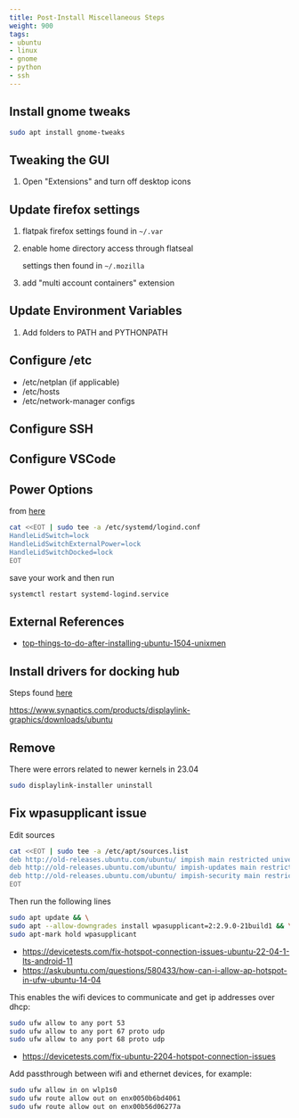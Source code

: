 ```yaml
---
title: Post-Install Miscellaneous Steps
weight: 900
tags:
- ubuntu
- linux
- gnome
- python
- ssh
---
```


## Install gnome tweaks

```bash
sudo apt install gnome-tweaks
```

## Tweaking the GUI

1. Open "Extensions" and turn off desktop icons

## Update firefox settings

1. flatpak firefox settings found in ```~/.var```
2. enable home directory access through flatseal
    
    settings then found in ```~/.mozilla```

2. add "multi account containers" extension

## Update Environment Variables

1. Add folders to PATH and PYTHONPATH

## Configure /etc

* /etc/netplan (if applicable)
* /etc/hosts
* /etc/network-manager configs

## Configure SSH

## Configure VSCode

## Power Options

from [here](https://fostips.com/lid-close-action-ubuntu-21-04-laptop/)

```bash
cat <<EOT | sudo tee -a /etc/systemd/logind.conf
HandleLidSwitch=lock 
HandleLidSwitchExternalPower=lock
HandleLidSwitchDocked=lock
EOT
```

save your work and then run

```bash
systemctl restart systemd-logind.service
```

## External References

* [top-things-to-do-after-installing-ubuntu-1504-unixmen](https://www.unixmen.com/top-things-installing-ubuntu-14-1014-0413-1013-0412-1012-04/)


## Install drivers for docking hub

Steps found [here](https://forums.lenovo.com/t5/Ubuntu/ThinkPad-Hybrid-USB-C-with-USB-A-Dock-for-linux/td-p/4315328)

<https://www.synaptics.com/products/displaylink-graphics/downloads/ubuntu>

## Remove

There were errors related to newer kernels in 23.04

```bash
sudo displaylink-installer uninstall 
```

## Fix wpasupplicant issue

Edit sources

```bash
cat <<EOT | sudo tee -a /etc/apt/sources.list
deb http://old-releases.ubuntu.com/ubuntu/ impish main restricted universe multiverse
deb http://old-releases.ubuntu.com/ubuntu/ impish-updates main restricted universe multiverse
deb http://old-releases.ubuntu.com/ubuntu/ impish-security main restricted universe multiverse
EOT
```

Then run the following lines

```bash
sudo apt update && \
sudo apt --allow-downgrades install wpasupplicant=2:2.9.0-21build1 && \
sudo apt-mark hold wpasupplicant
```

* <https://devicetests.com/fix-hotspot-connection-issues-ubuntu-22-04-1-lts-android-11>
* https://askubuntu.com/questions/580433/how-can-i-allow-ap-hotspot-in-ufw-ubuntu-14-04


This enables the wifi devices to communicate and get ip addresses over dhcp:

```bash
sudo ufw allow to any port 53
sudo ufw allow to any port 67 proto udp
sudo ufw allow to any port 68 proto udp
```

* <https://devicetests.com/fix-ubuntu-2204-hotspot-connection-issues> 


Add passthrough between wifi and ethernet devices, for example:


```bash
sudo ufw allow in on wlp1s0
sudo ufw route allow out on enx0050b6bd4061
sudo ufw route allow out on enx00b56d06277a
```